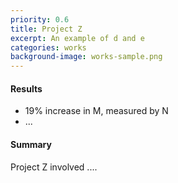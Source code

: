 ```yaml
---
priority: 0.6
title: Project Z
excerpt: An example of d and e
categories: works
background-image: works-sample.png
---
```


#### Results

- 19% increase in M, measured by N
- ...

#### Summary

Project Z involved ....
